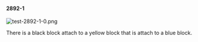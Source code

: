 #### 2892-1
![test-2892-1-0.png](https://github.com/lil-lab/nlvr/raw/master/nlvr/test/images/5/test-2892-1-0.png "test-2892-1-0.png")

There is a black block attach to a yellow block that is attach to a blue block.